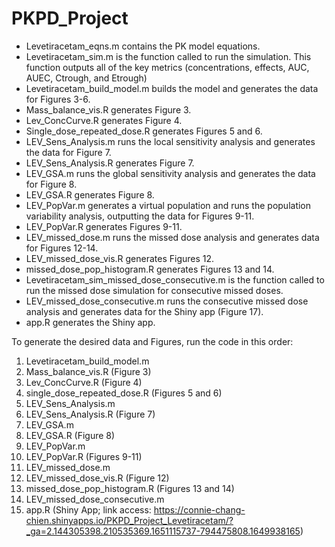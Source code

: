 # PKPD_Project

- Levetiracetam_eqns.m contains the PK model equations.
- Levetiracetam_sim.m is the function called to run the simulation. This function outputs all of the key metrics (concentrations, effects, AUC, AUEC, Ctrough, and Etrough)
- Levetiracetam_build_model.m builds the model and generates the data for Figures 3-6.
- Mass_balance_vis.R generates Figure 3.
- Lev_ConcCurve.R generates Figure 4.
- Single_dose_repeated_dose.R generates Figures 5 and 6.
- LEV_Sens_Analysis.m runs the local sensitivity analysis and generates the data for Figure 7.
- LEV_Sens_Analysis.R generates Figure 7.
- LEV_GSA.m runs the global sensitivity analysis and generates the data for Figure 8.
- LEV_GSA.R generates Figure 8. 
- LEV_PopVar.m generates a virtual population and runs the population variability analysis, outputting the data for Figures 9-11.
- LEV_PopVar.R generates Figures 9-11.
- LEV_missed_dose.m runs the missed dose analysis and generates data for Figures 12-14.
- LEV_missed_dose_vis.R generates Figures 12. 
- missed_dose_pop_histogram.R generates Figures 13 and 14.
- Levetiracetam_sim_missed_dose_consecutive.m is the function called to run the missed dose simulation for consecutive missed doses. 
- LEV_missed_dose_consecutive.m runs the consecutive missed dose analysis and generates data for the Shiny app (Figure 17).
- app.R generates the Shiny app.

To generate the desired data and Figures, run the code in this order:
1. Levetiracetam_build_model.m
2. Mass_balance_vis.R (Figure 3)
3. Lev_ConcCurve.R (Figure 4)
4. single_dose_repeated_dose.R (Figures 5 and 6)
5. LEV_Sens_Analysis.m
6. LEV_Sens_Analysis.R (Figure 7)
7. LEV_GSA.m
8. LEV_GSA.R (Figure 8)
9. LEV_PopVar.m
10. LEV_PopVar.R (Figures 9-11)
11. LEV_missed_dose.m
12. LEV_missed_dose_vis.R (Figure 12)
13. missed_dose_pop_histogram.R (Figures 13 and 14)
14. LEV_missed_dose_consecutive.m
15. app.R (Shiny App; link access: https://connie-chang-chien.shinyapps.io/PKPD_Project_Levetiracetam/?_ga=2.144305398.210535369.1651115737-794475808.1649938165)
